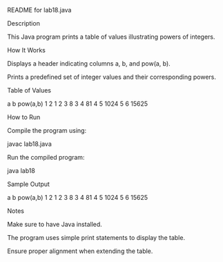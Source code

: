 README for lab18.java

Description

This Java program prints a table of values illustrating powers of integers.

How It Works

Displays a header indicating columns a, b, and pow(a, b).

Prints a predefined set of integer values and their corresponding powers.

Table of Values

a            b        pow(a,b)
1            2        1
2            3        8
3            4        81
4            5        1024
5            6        15625

How to Run

Compile the program using:

javac lab18.java

Run the compiled program:

java lab18

Sample Output

a            b        pow(a,b)
1            2        1
2            3        8
3            4        81
4            5        1024
5            6        15625

Notes

Make sure to have Java installed.

The program uses simple print statements to display the table.

Ensure proper alignment when extending the table.
